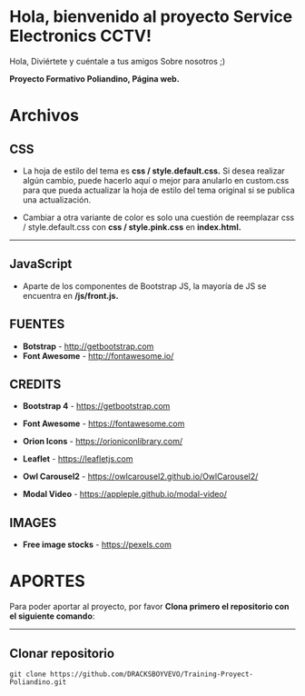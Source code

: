﻿# Hola, bienvenido al proyecto Service Electronics CCTV!

Hola, Diviértete y cuéntale a tus amigos Sobre nosotros ;)

**Proyecto Formativo Poliandino, Página web.**


# Archivos

 CSS
---------------------

- La hoja de estilo del tema es **css / style.default.css.** Si desea realizar algún cambio, puede hacerlo aquí o mejor para anularlo en custom.css para que pueda actualizar la hoja de estilo del tema original si se publica una actualización.

- Cambiar a otra variante de color es solo una cuestión de reemplazar css / style.default.css con **css / style.pink.css** en **index.html.**

---------------------
 JavaScript
---------------------

- Aparte de los componentes de Bootstrap JS, la mayoría de JS se encuentra en **/js/front.js.**


## FUENTES

- **Botstrap** - http://getbootstrap.com
- **Font Awesome** - http://fontawesome.io/

## CREDITS

- **Bootstrap 4**   -   https://getbootstrap.com

- **Font Awesome**   -   https://fontawesome.com

- **Orion Icons**   -   https://orioniconlibrary.com/

- **Leaflet**   -   https://leafletjs.com

- **Owl Carousel2**   -   https://owlcarousel2.github.io/OwlCarousel2/

- **Modal Video**   -   https://appleple.github.io/modal-video/


## IMAGES

- **Free image stocks**   -   https://pexels.com

# APORTES

Para poder aportar al proyecto, por favor **Clona primero el repositorio con el siguiente comando**:

---------------------
Clonar repositorio
---------------------
	git clone https://github.com/DRACKSBOYVEVO/Training-Proyect-Poliandino.git
